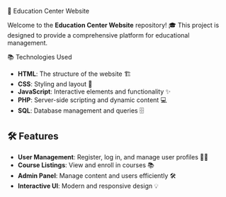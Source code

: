 🏫 Education Center Website

Welcome to the **Education Center Website** repository! 🎓 This project is designed to provide a comprehensive platform for educational management.

📚 Technologies Used

- **HTML**: The structure of the website 🏗️
- **CSS**: Styling and layout 🎨
- **JavaScript**: Interactive elements and functionality ✨
- **PHP**: Server-side scripting and dynamic content 💻
- **SQL**: Database management and queries 🗄️



## 🛠️ Features

- **User Management**: Register, log in, and manage user profiles 🧑‍🎓
- **Course Listings**: View and enroll in courses 📚
- **Admin Panel**: Manage content and users efficiently 🛠️
- **Interactive UI**: Modern and responsive design 💡


